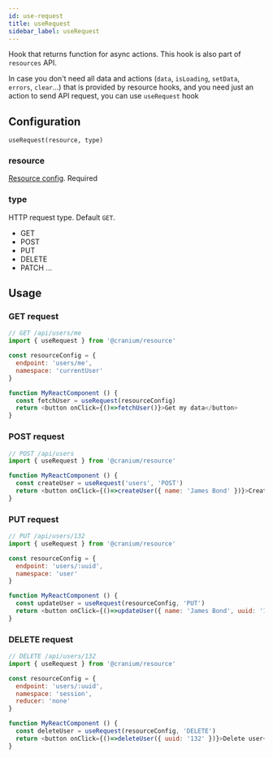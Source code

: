 ```yaml
---
id: use-request
title: useRequest
sidebar_label: useRequest
---
```


Hook that returns function for async actions.
This hook is also part of `resources` API. 

In case you don't need all data and actions (`data`, `isLoading`, `setData`, `errors`, `clear`...) that is provided by resource hooks, and you need just an action to send API request, you can use `useRequest` hook

## Configuration
```
useRequest(resource, type)
```

### resource
[Resource config](/docs/resources/connect_resource_type). Required

### type

HTTP request type. Default `GET`.
- GET
- POST
- PUT
- DELETE
- PATCH
...

## Usage

### GET request
```js
// GET /api/users/me
import { useRequest } from '@cranium/resource'

const resourceConfig = {
  endpoint: 'users/me',
  namespace: 'currentUser'
}

function MyReactComponent () {
  const fetchUser = useRequest(resourceConfig) 
  return <button onClick={()=>fetchUser()}>Get my data</button>
}
```

### POST request
```js
// POST /api/users
import { useRequest } from '@cranium/resource'

function MyReactComponent () {
  const createUser = useRequest('users', 'POST') 
  return <button onClick={()=>createUser({ name: 'James Bond' })}>Create user</button>
}
```

### PUT request
```js
// PUT /api/users/132
import { useRequest } from '@cranium/resource'

const resourceConfig = {
  endpoint: 'users/:uuid',
  namespace: 'user'
}

function MyReactComponent () {
  const updateUser = useRequest(resourceConfig, 'PUT') 
  return <button onClick={()=>updateUser({ name: 'James Bond', uuid: '132' })}>Update user</button>
}
```

### DELETE request
```js
// DELETE /api/users/132
import { useRequest } from '@cranium/resource'

const resourceConfig = {
  endpoint: 'users/:uuid',
  namespace: 'session',
  reducer: 'none'
}

function MyReactComponent () {
  const deleteUser = useRequest(resourceConfig, 'DELETE') 
  return <button onClick={()=>deleteUser({ uuid: '132' })}>Delete user</button>
}
```
